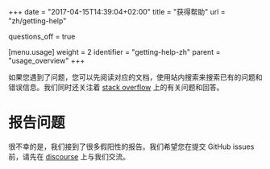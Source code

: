 +++
date = "2017-04-15T14:39:04+02:00"
title = "获得帮助"
url = "zh/getting-help"

questions_off = true

[menu.usage]
  weight = 2
  identifier = "getting-help-zh"
  parent = "usage_overview"
+++

<!--If you are experiencing issues please be sure to read the documentation and search for existing issues and error messages using site search. We monitor [stack overflow](http://stackoverflow.com/questions/tagged/drone.io) for questions and answers.-->

如果您遇到了问题，您可以先阅读对应的文档，使用站内搜索来搜索已有的问题和错误信息。我们同时还关注着 [stack overflow](http://stackoverflow.com/questions/tagged/drone.io)  上的有关问题和回答。

<!--
You can also post questions or comments to our [community forum](https://discourse.drone.io). This is a great place to directly interact with the project maintainers and community members.
-->


# 报告问题

<!--We unfortunately receive a large number of false positive issues. We ask that you discuss potential problems in our [community forum](discourse.drone.io) before creating github issues.-->

很不幸的是，我们接到了很多假阳性的报告。我们希望您在提交 GitHub issues 前，请先在 [discourse](discourse.drone.io) 上与我们交流。
